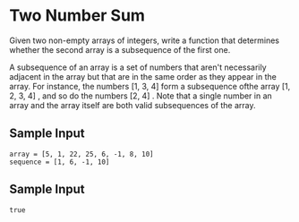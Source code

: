 # Two Number Sum

Given two non-empty arrays of integers, write a function that determines whether the second array is a subsequence of the first one.

A subsequence of an array is a set of numbers that aren't necessarily adjacent in the array but that are in the same order as they appear in the array. For instance, the numbers [1, 3, 4] form a subsequence ofthe array [1, 2, 3, 4] , and so do the numbers [2, 4] . Note that a single number in an array and the array itself are both valid subsequences of the array.

## Sample Input
```
array = [5, 1, 22, 25, 6, -1, 8, 10]
sequence = [1, 6, -1, 10]
```

## Sample Input
```
true
```
